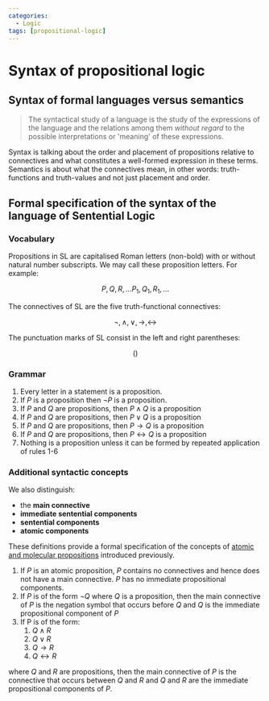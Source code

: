```yaml
---
categories:
  - Logic
tags: [propositional-logic]
---
```


# Syntax of propositional logic

## Syntax of formal languages versus semantics

> The syntactical study of a language is the study of the expressions of the
> language and the relations among them _without regard_ to the possible
> interpretations or 'meaning' of these expressions.

Syntax is talking about the order and placement of propositions relative to
connectives and what constitutes a well-formed expression in these terms.
Semantics is about what the connectives mean, in other words: truth-functions
and truth-values and not just placement and order.

## Formal specification of the syntax of the language of Sentential Logic

### Vocabulary

Propositions in SL are capitalised Roman letters (non-bold) with or without
natural number subscripts. We may call these proposition letters. For example:

$$
  P, Q, R,... P_{1}, Q_{1}, R_{1}, ...
$$

The connectives of SL are the five truth-functional connectives:

$$
  \lnot, \land, \lor, \rightarrow, \leftrightarrow
$$

The punctuation marks of SL consist in the left and right parentheses:

$$
  ( )
$$

### Grammar

1. Every letter in a statement is a proposition.
2. If $P$ is a proposition then $\lnot P$ is a proposition.
3. If $P$ and $Q$ are propositions, then $P \land Q$ is a proposition
4. If $P$ and $Q$ are propositions, then $P \lor Q$ is a proposition
5. If $P$ and $Q$ are propositions, then $P \rightarrow Q$ is a proposition
6. If $P$ and $Q$ are propositions, then $P \leftrightarrow Q$ is a proposition
7. Nothing is a proposition unless it can be formed by repeated application of
   rules 1-6

### Additional syntactic concepts

We also distinguish:

- the **main connective**
- **immediate sentential components**
- **sentential components**
- **atomic components**

These definitions provide a formal specification of the concepts of
[atomic and molecular propositions](Atomic_and_molecular_propositions.md)
introduced previously.

1. If $P$ is an atomic proposition, $P$ contains no connectives and hence does
   not have a main connective. $P$ has no immediate propositional components.
1. If $P$ is of the form $\lnot Q$ where $Q$ is a proposition, then the main
   connective of $P$ is the negation symbol that occurs before $Q$ and $Q$ is
   the immediate propositional component of $P$
1. If P is of the form:
   1. $Q \land R$
   1. $Q \lor R$
   1. $Q \rightarrow R$
   1. $Q \leftrightarrow R$

where $Q$ and $R$ are propositions, then the main connective of $P$ is the
connective that occurs between $Q$ and $R$ and $Q$ and $R$ are the immediate
propositional components of $P$.
